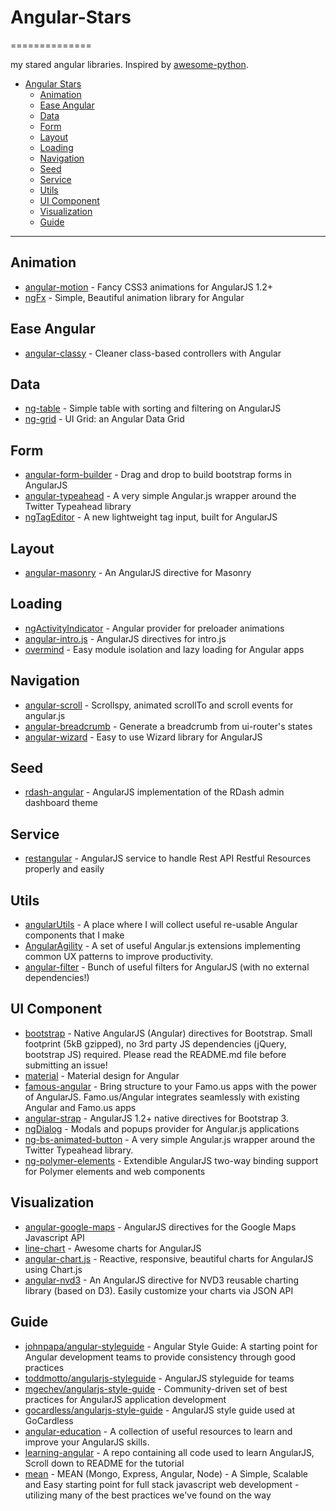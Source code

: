 # Angular-Stars
==============

my stared angular libraries. Inspired by [awesome-python](https://github.com/vinta/awesome-python).

- [Angular Stars](#angular-stars)
    - [Animation](#animation)
    - [Ease Angular](#ease-angular)
    - [Data](#data)
    - [Form](#form)
    - [Layout](#layout)
    - [Loading](#loading)
    - [Navigation](#navigation)
    - [Seed](#seed)
    - [Service](#service)
    - [Utils](#utils)
    - [UI Component](#ui-component)
    - [Visualization](#visualization)
    - [Guide](#guide)

---
## Animation
* [angular-motion](https://github.com/mgcrea/angular-motion) - Fancy CSS3 animations for AngularJS 1.2+
* [ngFx](https://github.com/Hendrixer/ngFx) - Simple, Beautiful animation library for Angular

## Ease Angular
* [angular-classy](https://github.com/davej/angular-classy) - Cleaner class-based controllers with Angular

## Data
* [ng-table](https://github.com/esvit/ng-table) - Simple table with sorting and filtering on AngularJS
* [ng-grid](https://github.com/angular-ui/ng-grid) - UI Grid: an Angular Data Grid

## Form
* [angular-form-builder](https://github.com/kelp404/angular-form-builder) - Drag and drop to build bootstrap forms in AngularJS 
* [angular-typeahead](https://github.com/Siyfion/angular-typeahead) - A very simple Angular.js wrapper around the Twitter Typeahead library
* [ngTagEditor](https://github.com/varyoo/ngTagEditor) - A new lightweight tag input, built for AngularJS

## Layout
* [angular-masonry](https://github.com/passy/angular-masonry) - An AngularJS directive for Masonry

## Loading
* [ngActivityIndicator](https://github.com/voronianski/ngActivityIndicator) - Angular provider for preloader animations 
* [angular-intro.js](https://github.com/mendhak/angular-intro.js) - AngularJS directives for intro.js
* [overmind](https://github.com/geddski/overmind) - Easy module isolation and lazy loading for Angular apps

## Navigation
* [angular-scroll](https://github.com/oblador/angular-scroll) - Scrollspy, animated scrollTo and scroll events for angular.js
* [angular-breadcrumb](https://github.com/ncuillery/angular-breadcrumb) - Generate a breadcrumb from ui-router's states
* [angular-wizard](https://github.com/mgonto/angular-wizard) - Easy to use Wizard library for AngularJS

## Seed
* [rdash-angular](https://github.com/rdash/rdash-angular) - AngularJS implementation of the RDash admin dashboard theme

## Service
* [restangular](https://github.com/mgonto/restangular) - AngularJS service to handle Rest API Restful Resources properly and easily

## Utils
* [angularUtils](https://github.com/michaelbromley/angularUtils) - A place where I will collect useful re-usable Angular components that I make
* [AngularAgility](https://github.com/AngularAgility/AngularAgility) - A set of useful Angular.js extensions implementing common UX patterns to improve productivity.
* [angular-filter](https://github.com/a8m/angular-filter) - Bunch of useful filters for AngularJS (with no external dependencies!)

## UI Component
* [bootstrap](https://github.com/angular-ui/bootstrap) - Native AngularJS (Angular) directives for Bootstrap. Small footprint (5kB gzipped), no 3rd party JS dependencies (jQuery, bootstrap JS) required. Please read the README.md file before submitting an issue!
* [material](https://github.com/angular/material) - Material design for Angular
* [famous-angular](https://github.com/Famous/famous-angular) - Bring structure to your Famo.us apps with the power of AngularJS. Famo.us/Angular integrates seamlessly with existing Angular and Famo.us apps
* [angular-strap](https://github.com/mgcrea/angular-strap) - AngularJS 1.2+ native directives for Bootstrap 3.
* [ngDialog](https://github.com/likeastore/ngDialog) - Modals and popups provider for Angular.js applications
* [ng-bs-animated-button](https://github.com/jeremypeters/ng-bs-animated-button) - A very simple Angular.js wrapper around the Twitter Typeahead library.
* [ng-polymer-elements](https://github.com/GabiAxel/ng-polymer-elements) - Extendible AngularJS two-way binding support for Polymer elements and web components

## Visualization
* [angular-google-maps](https://github.com/angular-ui/angular-google-maps) - AngularJS directives for the Google Maps Javascript API
* [line-chart](https://github.com/n3-charts/line-chart) - Awesome charts for AngularJS
* [angular-chart.js](https://github.com/jtblin/angular-chart.js) - Reactive, responsive, beautiful charts for AngularJS using Chart.js
* [angular-nvd3](https://github.com/krispo/angular-nvd3) - An AngularJS directive for NVD3 reusable charting library (based on D3). Easily customize your charts via JSON API

## Guide
* [johnpapa/angular-styleguide](https://github.com/johnpapa/angular-styleguide) - Angular Style Guide: A starting point for Angular development teams to provide consistency through good practices
* [toddmotto/angularjs-styleguide](https://github.com/toddmotto/angularjs-styleguide) - AngularJS styleguide for teams
* [mgechev/angularjs-style-guide](https://github.com/mgechev/angularjs-style-guide) - Community-driven set of best practices for AngularJS application development
* [gocardless/angularjs-style-guide](https://github.com/gocardless/angularjs-style-guide) - AngularJS style guide used at GoCardless
* [angular-education](https://github.com/timjacobi/angular-education) - A collection of useful resources to learn and improve your AngularJS skills.
* [learning-angular](https://github.com/zafarali/learning-angular) - A repo containing all code used to learn AngularJS, Scroll down to README for the tutorial
* [mean](https://github.com/linnovate/mean) - MEAN (Mongo, Express, Angular, Node) - A Simple, Scalable and Easy starting point for full stack javascript web development - utilizing many of the best practices we've found on the way 

